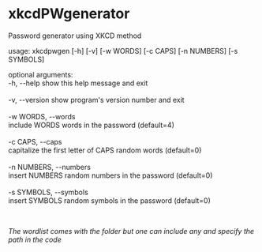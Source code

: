 # xkcdPWgenerator
Password generator using XKCD method 


usage: xkcdpwgen [-h] [-v] [-w WORDS] [-c CAPS] [-n NUMBERS] [-s SYMBOLS]

optional arguments:<br>
  -h, --help            show this help message and exit <br>
  <br>
  -v, --version         show program's version number and exit <br>
  <br>
  -w WORDS, --words <br>
                        include WORDS words in the password (default=4)<br>
<br>
  -c CAPS, --caps <br>
                        capitalize the first letter of CAPS random words (default=0)<br>
<br>
  -n NUMBERS, --numbers<br>
                        insert NUMBERS random numbers in the password (default=0)<br>
<br>
  -s SYMBOLS, --symbols<br>
                        insert SYMBOLS random symbols in the password (default=0)<br>

<br>

<i>The wordlist comes with the folder but one can include any and specify the path in the code 
